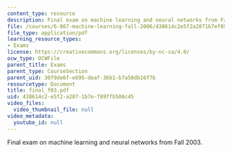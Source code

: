 ```yaml
---
content_type: resource
description: Final exam on machine learning and neural networks from Fall 2003.
file: /courses/6-867-machine-learning-fall-2006/438614c2e5f2a2871b7ef89ffb506c45_final_f03.pdf
file_type: application/pdf
learning_resource_types:
- Exams
license: https://creativecommons.org/licenses/by-nc-sa/4.0/
ocw_type: OCWFile
parent_title: Exams
parent_type: CourseSection
parent_uid: 30f9de6f-e695-deaf-36b1-b7a58db16f7b
resourcetype: Document
title: final_f03.pdf
uid: 438614c2-e5f2-a287-1b7e-f89ffb506c45
video_files:
  video_thumbnail_file: null
video_metadata:
  youtube_id: null
---
```

Final exam on machine learning and neural networks from Fall 2003.